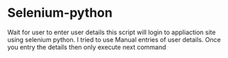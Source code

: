 # Selenium-python
Wait for user to enter user details 
this script will login to appliaction site using selenium python. I tried to use Manual entries of user details. Once you entry the details
then only execute next command
